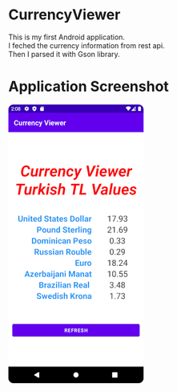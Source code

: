 # CurrencyViewer
This is my first Android application.<br />
I feched the currency information from rest api.<br />
Then I parsed it with Gson library.<br />
# Application Screenshot
![Screenshot](https://raw.githubusercontent.com/ismailenescadirli/CurrencyViewer/main/Screenshot.png)
